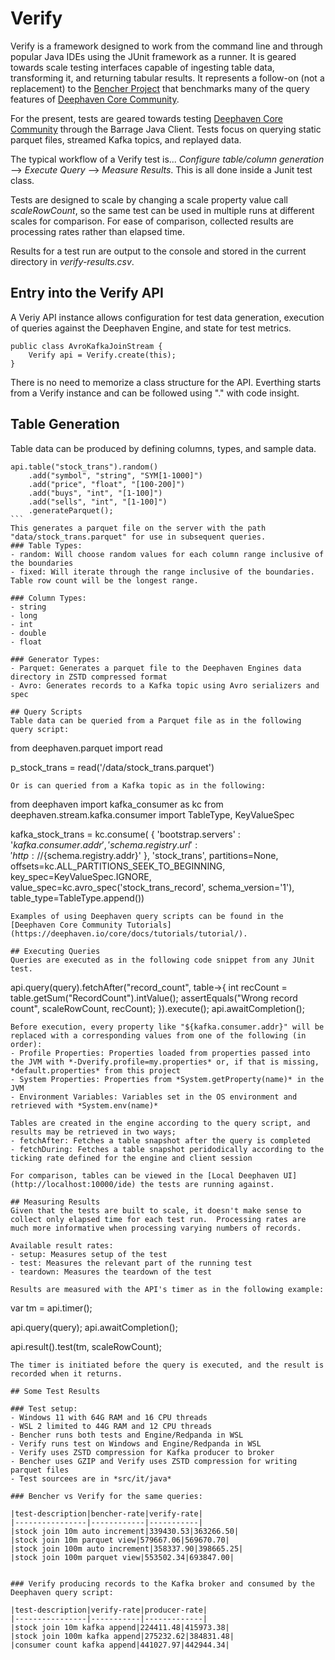 # Verify #

Verify is a framework designed to work from the command line and through popular Java IDEs using the JUnit framework as a runner.  It is geared towards scale testing interfaces capable of ingesting table data, transforming it, and returning tabular results.  It represents a follow-on (not a replacement) to the [Bencher Project](https://github.com/deephaven/bencher) that benchmarks many of the query features of [Deephaven Core Community](https://deephaven.io/community/).

For the present, tests are geared towards testing [Deephaven Core Community](https://deephaven.io/community/) through the Barrage Java Client.  Tests focus on querying static parquet files, streamed Kafka topics, and replayed data.

The typical workflow of a Verify test is... *Configure table/column generation* --> *Execute Query* --> *Measure Results*.  This is all done inside a Junit test class.

Tests are designed to scale by changing a scale property value call *scaleRowCount*, so the same test can be used in multiple runs at different scales for comparison.  For ease of comparison, collected results are processing rates rather than elapsed time.

Results for a test run are output to the console and stored in the current directory in *verify-results.csv*.

## Entry into the Verify API
A Veriy API instance allows configuration for test data generation, execution of queries against the Deephaven Engine, and state for test metrics.
````
public class AvroKafkaJoinStream {
	Verify api = Verify.create(this);
}
````
There is no need to memorize a class structure for the API.  Everthing starts from a Verify instance and can be followed using "." with code insight.

## Table Generation
Table data can be produced by defining columns, types, and sample data.
````
api.table("stock_trans").random()
	.add("symbol", "string", "SYM[1-1000]")
	.add("price", "float", "[100-200]")
	.add("buys", "int", "[1-100]")
	.add("sells", "int", "[1-100]")
	.generateParquet();
```
This generates a parquet file on the server with the path "data/stock_trans.parquet" for use in subsequent queries.
### Table Types:
- random: Will choose random values for each column range inclusive of the boundaries
- fixed: Will iterate through the range inclusive of the boundaries.  Table row count will be the longest range.

### Column Types:
- string
- long
- int
- double
- float

### Generator Types:
- Parquet: Generates a parquet file to the Deephaven Engines data directory in ZSTD compressed format
- Avro: Generates records to a Kafka topic using Avro serializers and spec

## Query Scripts
Table data can be queried from a Parquet file as in the following query script:
````
from deephaven.parquet import read

p_stock_trans = read('/data/stock_trans.parquet')	
````
Or is can queried from a Kafka topic as in the following:
````
from deephaven import kafka_consumer as kc
from deephaven.stream.kafka.consumer import TableType, KeyValueSpec
		
kafka_stock_trans = kc.consume(
	{ 'bootstrap.servers' : '${kafka.consumer.addr}', 'schema.registry.url' : 'http://${schema.registry.addr}' },
	'stock_trans', partitions=None, offsets=kc.ALL_PARTITIONS_SEEK_TO_BEGINNING,
	key_spec=KeyValueSpec.IGNORE, value_spec=kc.avro_spec('stock_trans_record', schema_version='1'),
	table_type=TableType.append())
````
Examples of using Deephaven query scripts can be found in the [Deephaven Core Community Tutorials](https://deephaven.io/core/docs/tutorials/tutorial/).

## Executing Queries
Queries are executed as in the following code snippet from any JUnit test.
````
api.query(query).fetchAfter("record_count", table->{
	int recCount = table.getSum("RecordCount").intValue();
	assertEquals("Wrong record count", scaleRowCount, recCount);
}).execute();
		api.awaitCompletion();
````
Before execution, every property like "${kafka.consumer.addr}" will be replaced with a corresponding values from one of the following (in order):
- Profile Properties: Properties loaded from properties passed into the JVM with *-Dverify.profile=my.properties* or, if that is missing, *default.properties* from this project
- System Properties: Properties from *System.getProperty(name)* in the JVM
- Environment Variables: Variables set in the OS environment and retrieved with *System.env(name)*

Tables are created in the engine according to the query script, and results may be retrieved in two ways;
- fetchAfter: Fetches a table snapshot after the query is completed
- fetchDuring: Fetches a table snapshot peridodically according to the ticking rate defined for the engine and client session

For comparison, tables can be viewed in the [Local Deephaven UI](http://localhost:10000/ide) the tests are running against.

## Measuring Results
Given that the tests are built to scale, it doesn't make sense to collect only elapsed time for each test run.  Processing rates are much more informative when processing varying numbers of records.

Available result rates:
- setup: Measures setup of the test
- test: Measures the relevant part of the running test
- teardown: Measures the teardown of the test

Results are measured with the API's timer as in the following example:
````
var tm = api.timer();

api.query(query);
api.awaitCompletion();

api.result().test(tm, scaleRowCount);
````
The timer is initiated before the query is executed, and the result is recorded when it returns.

## Some Test Results

### Test setup:
- Windows 11 with 64G RAM and 16 CPU threads
- WSL 2 limited to 44G RAM and 12 CPU threads
- Bencher runs both tests and Engine/Redpanda in WSL
- Verify runs test on Windows and Engine/Redpanda in WSL
- Verify uses ZSTD compression for Kafka producer to broker
- Bencher uses GZIP and Verify uses ZSTD compression for writing parquet files
- Test sourcees are in *src/it/java*

### Bencher vs Verify for the same queries:

|test-description|bencher-rate|verify-rate|
|----------------|------------|-----------|
|stock join 10m auto increment|339430.53|363266.50|
|stock join 10m parquet view|579667.06|569670.70|
|stock join 100m auto increment|358337.90|398665.25|
|stock join 100m parquet view|553502.34|693847.00|


### Verify producing records to the Kafka broker and consumed by the Deephaven query script:

|test-description|verify-rate|producer-rate|
|----------------|-----------|-------------|
|stock join 10m kafka append|224411.48|415973.38|
|stock join 100m kafka append|275232.62|384831.48|
|consumer count kafka append|441027.97|442944.34|



